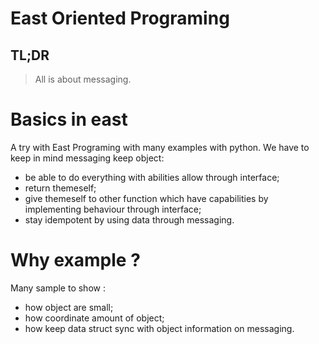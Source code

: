 # East Oriented Programing

## TL;DR

> All is about messaging.

# Basics in east

A try with East Programing with many examples with python. We have to keep in mind messaging keep object:

* be able to do everything with abilities allow through interface;
* return themeself;
* give themeself to other function which have capabilities by implementing behaviour through interface;
* stay idempotent by using data through messaging.

# Why example ?

Many sample to show :

* how object are small;
* how coordinate amount of object;
* how keep data struct sync with object information on messaging.
